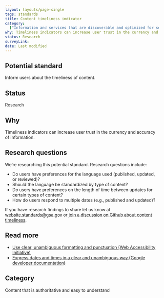```yaml
---
layout: layouts/page-single
tags: standards
title: Content timeliness indicator
category:
  ["Information and services that are discoverable and optimized for search"]
why: Timeliness indicators can increase user trust in the currency and accuracy of information.
status: Research
surveyLink: 
date: Last modified
---
```


## Potential standard

Inform users about the timeliness of content.

## Status

Research

## Why

Timeliness indicators can increase user trust in the currency and accuracy of information.

## Research questions

We’re researching this potential standard. Research questions include:

- Do users have preferences for the language used (published, updated, or reviewed)? 
- Should the language be standardized by type of content? 
- Do users have preferences on the length of time between updates for certain types of content? 
- How do users respond to multiple dates (e.g., published and updated)?

If you have research findings to share let us know at website.standards@gsa.gov or [join a discussion on Github about content timeliness](https://github.com/GSA-TTS/federal-website-standards/discussions/188).

## Read more

- [Use clear, unambiguous formatting and punctuation (Web Accessibility Initiative)](https://www.w3.org/WAI/WCAG2/supplemental/patterns/o3p06-format-punctuation/#examples)
- [Express dates and times in a clear and unambiguous way (Google developer documentation)](https://developers.google.com/style/dates-times)


## Category

Content that is authoritative and easy to understand
